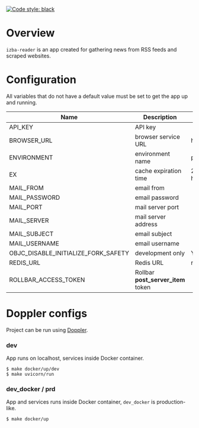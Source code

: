 [![Code style: black](https://img.shields.io/badge/code%20style-black-000000.svg)](https://github.com/psf/black)

# Overview

`izba-reader` is an app created for gathering news from RSS feeds and scraped websites.

# Configuration

All variables that do not have a default value must be set to get the app up and running.

| Name                                | Description                                      | Default                 |
|-------------------------------------|--------------------------------------------------|-------------------------|
| API_KEY                             | API key                                          |
| BROWSER_URL                         | browser service URL                              | http://localhost:3000   |
| ENVIRONMENT                         | environment name                                 | production              |
| EX                                  | cache expiration time                            | 28800 seconds (8 hours) |
| MAIL_FROM                           | email from                                       |
| MAIL_PASSWORD                       | email password                                   |
| MAIL_PORT                           | mail server port                                 |
| MAIL_SERVER                         | mail server address                              |
| MAIL_SUBJECT                        | email subject                                    |
| MAIL_USERNAME                       | email username                                   |
| OBJC_DISABLE_INITIALIZE_FORK_SAFETY | development only                                 | YES                     |
| REDIS_URL                           | Redis URL                                        | redis://localhost:6379  |
| ROLLBAR_ACCESS_TOKEN                | Rollbar **post_server_item** token               |

# Doppler configs
Project can be run using [Doppler](https://www.doppler.com).

### dev

App runs on localhost, services inside Docker container.

    $ make docker/up/dev
    $ make uvicorn/run

### dev_docker / prd

App and services runs inside Docker container, `dev_docker` is production-like.

    $ make docker/up
